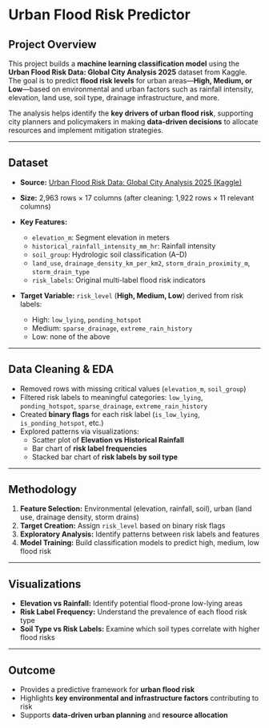 # Urban Flood Risk Predictor

## Project Overview
This project builds a **machine learning classification model** using the **Urban Flood Risk Data: Global City Analysis 2025** dataset from Kaggle. The goal is to predict **flood risk levels** for urban areas—**High, Medium, or Low**—based on environmental and urban factors such as rainfall intensity, elevation, land use, soil type, drainage infrastructure, and more.  

The analysis helps identify the **key drivers of urban flood risk**, supporting city planners and policymakers in making **data-driven decisions** to allocate resources and implement mitigation strategies.

---

## Dataset
- **Source:** [Urban Flood Risk Data: Global City Analysis 2025 (Kaggle)](https://www.kaggle.com/datasets)  
- **Size:** 2,963 rows × 17 columns (after cleaning: 1,922 rows × 11 relevant columns)  
- **Key Features:**  
  - `elevation_m`: Segment elevation in meters  
  - `historical_rainfall_intensity_mm_hr`: Rainfall intensity  
  - `soil_group`: Hydrologic soil classification (A–D)  
  - `land_use`, `drainage_density_km_per_km2`, `storm_drain_proximity_m`, `storm_drain_type`  
  - `risk_labels`: Original multi-label flood risk indicators  

- **Target Variable:** `risk_level` (**High, Medium, Low**) derived from risk labels:  
  - High: `low_lying`, `ponding_hotspot`  
  - Medium: `sparse_drainage`, `extreme_rain_history`  
  - Low: none of the above  

---

## Data Cleaning & EDA
- Removed rows with missing critical values (`elevation_m`, `soil_group`)  
- Filtered risk labels to meaningful categories: `low_lying`, `ponding_hotspot`, `sparse_drainage`, `extreme_rain_history`  
- Created **binary flags** for each risk label (`is_low_lying`, `is_ponding_hotspot`, etc.)  
- Explored patterns via visualizations:  
  - Scatter plot of **Elevation vs Historical Rainfall**  
  - Bar chart of **risk label frequencies**  
  - Stacked bar chart of **risk labels by soil type**  

---

## Methodology
1. **Feature Selection:** Environmental (elevation, rainfall, soil), urban (land use, drainage density, storm drains)  
2. **Target Creation:** Assign `risk_level` based on binary risk flags  
3. **Exploratory Analysis:** Identify patterns between risk labels and features  
4. **Model Training:** Build classification models to predict high, medium, low flood risk  

---

## Visualizations
- **Elevation vs Rainfall:** Identify potential flood-prone low-lying areas  
- **Risk Label Frequency:** Understand the prevalence of each flood risk type  
- **Soil Type vs Risk Labels:** Examine which soil types correlate with higher flood risks  

---

## Outcome
- Provides a predictive framework for **urban flood risk**  
- Highlights **key environmental and infrastructure factors** contributing to risk  
- Supports **data-driven urban planning** and **resource allocation**

